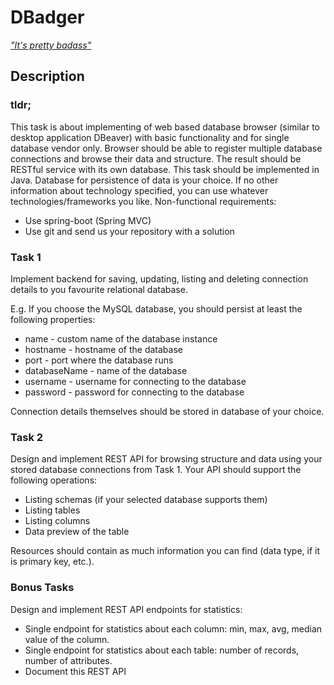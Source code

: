 # DBadger

*["It's pretty badass"](https://www.youtube.com/watch?v=4r7wHMg5Yjg)*

## Description

### tldr;

This task is about implementing of web based database browser (similar to desktop application DBeaver) with basic
functionality and for single database vendor only. Browser should be able to register multiple database connections and
browse their data and structure. The result should be RESTful service with its own database. This task should be
implemented in Java. Database for persistence of data is your choice. If no other information about technology
specified, you can use whatever technologies/frameworks you like. Non-functional requirements:

- Use spring-boot (Spring MVC)
- Use git and send us your repository with a solution

### Task 1

Implement backend for saving, updating, listing and deleting connection details to you favourite relational database.

E.g. If you choose the MySQL database, you should persist at least the following properties:

- name - custom name of the database instance
- hostname - hostname of the database
- port - port where the database runs
- databaseName - name of the database
- username - username for connecting to the database
- password - password for connecting to the database

Connection details themselves should be stored in database of your choice.

### Task 2

Design and implement REST API for browsing structure and data using your stored database connections from Task 1. Your
API should support the following operations:

- Listing schemas (if your selected database supports them)
- Listing tables
- Listing columns
- Data preview of the table

Resources should contain as much information you can find (data type, if it is primary key, etc.).

### Bonus Tasks

Design and implement REST API endpoints for statistics:

- Single endpoint for statistics about each column: min, max, avg, median value of the column.
- Single endpoint for statistics about each table: number of records, number of attributes.
- Document this REST API
